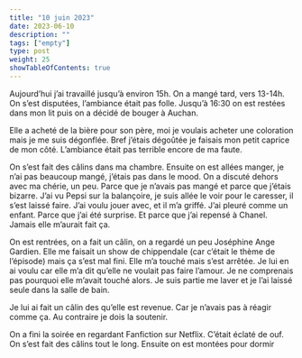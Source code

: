 ```yaml
---
title: "10 juin 2023"
date: 2023-06-10
description: ""
tags: ["empty"]
type: post
weight: 25
showTableOfContents: true
---
```


Aujourd’hui j’ai travaillé jusqu’à environ 15h. On a mangé tard, vers 13-14h. On s’est disputées, l’ambiance était pas folle. Jusqu’à 16:30 on est restées dans mon lit puis on a décidé de bouger à Auchan.

Elle a acheté de la bière pour son père, moi je voulais acheter une coloration mais je me suis dégonflée. Bref j’étais dégoûtée je faisais mon petit caprice de mon côté. L’ambiance était pas terrible encore de ma faute.

On s’est fait des câlins dans ma chambre. Ensuite on est allées manger, je n’ai pas beaucoup mangé, j’étais pas dans le mood. On a discuté dehors avec ma chérie, un peu. Parce que je n’avais pas mangé et parce que j’étais bizarre. J’ai vu Pepsi sur la balançoire, je suis allée le voir pour le caresser, il s’est laissé faire. J’ai voulu jouer avec, et il m’a griffé. J’ai pleuré comme un enfant. Parce que j’ai été surprise. Et parce que j’ai repensé à Chanel. Jamais elle m’aurait fait ça.

On est rentrées, on a fait un câlin, on a regardé un peu Joséphine Ange Gardien. Elle me faisait un show de chippendale (car c’était le thème de l’épisode) mais ça s’est mal fini. Elle m’a touché mais s’est arrêtée. Je lui en ai voulu car elle m’a dit qu’elle ne voulait pas faire l’amour. Je ne comprenais pas pourquoi elle m’avait touché alors. Je suis partie me laver et je l’ai laissé seule dans la salle de bain.

Je lui ai fait un câlin des qu’elle est revenue. Car je n’avais pas à réagir comme ça. Au contraire je dois la soutenir.

On a fini la soirée en regardant Fanfiction sur Netflix. C’était éclaté de ouf. On s’est fait des câlins tout le long. Ensuite on est montées pour dormir